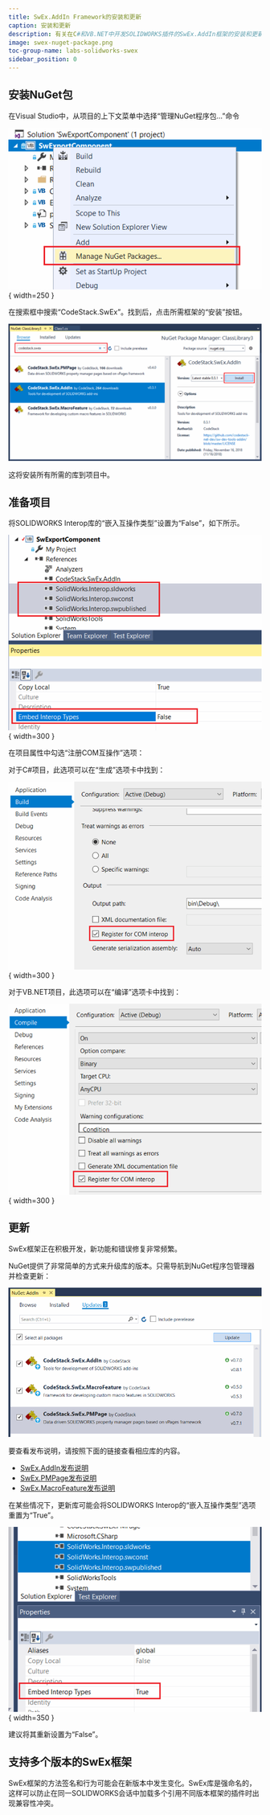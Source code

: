 ```yaml
---
title: SwEx.AddIn Framework的安装和更新
caption: 安装和更新
description: 有关在C#和VB.NET中开发SOLIDWORKS插件的SwEx.AddIn框架的安装和更新说明
image: swex-nuget-package.png
toc-group-name: labs-solidworks-swex
sidebar_position: 0
---
```

## 安装NuGet包

在Visual Studio中，从项目的上下文菜单中选择“管理NuGet程序包...”命令

![项目上下文菜单中的“管理NuGet程序包...”命令](manage-nuget-packages.png){ width=250 }

在搜索框中搜索“CodeStack.SwEx”。找到后，点击所需框架的“安装”按钮。

![CodeStack.SwEx.AddIn NuGet包](swex-nuget-package.png)

这将安装所有所需的库到项目中。

## 准备项目

将SOLIDWORKS Interop库的“嵌入互操作类型”设置为“False”，如下所示。

![禁用SOLIDWORKS Interop的嵌入互操作类型选项](sw-interops-embed-inteop-types-false.png){ width=300 }

在项目属性中勾选“注册COM互操作”选项：

对于C#项目，此选项可以在“生成”选项卡中找到：

![C#项目中的注册COM互操作选项](register-for-com-interops-csharp.png){ width=300 }

对于VB.NET项目，此选项可以在“编译”选项卡中找到：

![VB.NET项目中的注册COM互操作选项](register-for-com-interops-vbnet.png){ width=300 }

## 更新

SwEx框架正在积极开发，新功能和错误修复非常频繁。

NuGet提供了非常简单的方式来升级库的版本。只需导航到NuGet程序包管理器并检查更新：

![更新NuGet程序包](update-nuget-packages.png)

要查看发布说明，请按照下面的链接查看相应库的内容。

* [SwEx.AddIn发布说明](https://docs.codestack.net/swex/add-in/html/version-history.htm)
* [SwEx.PMPage发布说明](https://docs.codestack.net/swex/pmpage/html/version-history.htm)
* [SwEx.MacroFeature发布说明](https://docs.codestack.net/swex/macro-feature/html/version-history.htm)

在某些情况下，更新库可能会将SOLIDWORKS Interop的“嵌入互操作类型”选项重置为“True”。

![更新后，SOLIDWORKS Interop选项被重置为True](embed-interop-true.png){ width=350 }

建议将其重新设置为“False”。

## 支持多个版本的SwEx框架

SwEx框架的方法签名和行为可能会在新版本中发生变化。SwEx库是强命名的，这样可以防止在同一SOLIDWORKS会话中加载多个引用不同版本框架的插件时出现兼容性冲突。